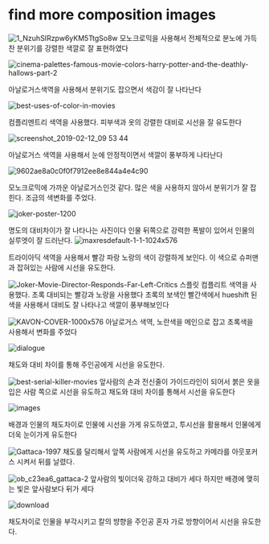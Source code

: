 # find more composition images


![1_NzuhSIRzpw6yKM5TtgSo8w](https://user-images.githubusercontent.com/76280155/144709229-f0b34741-8c6c-4679-bb97-748d50e914e2.jpg)
모노크로믹을 사용해서 전체적으로 분노에 가득찬 분위기를 강렬한 색깔로 잘 표현하였다

![cinema-palettes-famous-movie-colors-harry-potter-and-the-deathly-hallows-part-2](https://user-images.githubusercontent.com/76280155/144709238-c2e9cad7-55c8-4ad3-9d5a-6a13eb43d9a0.jpg)


아날로거스색역을 사용해서 분위기도 잡으면서 색감이 잘 나타난다

![best-uses-of-color-in-movies](https://user-images.githubusercontent.com/76280155/144709285-e654c98c-39b4-4cf4-93fa-3ef77e194463.jpg)

컴플리멘트리 색역을 사용했다. 피부색과 옷의 강렬한 대비로 시선을 잘 유도한다


![screenshot_2019-02-12_09 53 44](https://user-images.githubusercontent.com/76280155/144709315-b7547f37-eb35-47a1-acb8-4c2533f654a6.png)

아날로거스 색역을 사용해서 눈에 안정적이면서 색깔이 풍부하게 나타난다

![9602ae8a0c0f0f7912ee8e844a4e4c90](https://user-images.githubusercontent.com/76280155/144709328-daf6167c-7070-4e78-93ee-12a177b73d58.jpg)

모노크로믹에 가까운 아날로거스인것 같다. 많은 색을 사용하지 않아서 분위기가 잘 잡힌다. 조금의 색변화를 주었다.

![joker-poster-1200](https://user-images.githubusercontent.com/76280155/144709362-5f2e0d88-11e4-45e1-8b2e-0c417b973049.jpg)

명도의 대비차이가 잘 나타나는 사진이다 인물 뒤쪽으로 강력한 폭발이 있어서 인물의 실루엣이 잘 드러난다.
![maxresdefault-1-1-1024x576](https://user-images.githubusercontent.com/76280155/144709418-d0b258b7-9ea8-48fe-b0eb-d038fb647831.jpg)

트라이아딕 색역을 사용해서 빨강 파랑 노랑의 색이 강렬하게 보인다. 이 색으로 슈퍼맨과 잡혀있는 사람에 시선을 유도한다.

![Joker-Movie-Director-Responds-Far-Left-Critics](https://user-images.githubusercontent.com/76280155/144709463-b3335d09-e945-4214-919b-10eed4e628ef.jpg)
스플릿 컴플리트 색역을 사용했다. 초록 대비되는 빨강과 노랑을 사용했다 초록의 보색인 빨간색에서 hueshift 된 색을 사용해서 대비도 잘 나타나고 색깔이 풍부해보인다

![KAVON-COVER-1000x576](https://user-images.githubusercontent.com/76280155/144709561-859b2fef-66a7-4951-bce2-171e6008420a.jpg)
아날로거스 색역, 노란색을 메인으로 잡고 초록색을 사용해서 변화를 주었다

![dialogue](https://user-images.githubusercontent.com/76280155/144709619-cf8cf450-07dd-4415-8352-a95956c64445.png)

채도와 대비 차이를 통해 주인공에게 시선을 유도한다.

![best-serial-killer-movies](https://user-images.githubusercontent.com/76280155/144709662-448eaf35-c3a2-41c8-bd3e-59e3d5162e3e.jpg)
앞사람의 손과 전신줄이 가이드라인이 되어서 붉은 옷을 입은 사람 쪽으로 시선을 유도하고 채도와 대비 차이를 통해서 시선을 유도한다

![images](https://user-images.githubusercontent.com/76280155/144709705-7d614513-85df-413d-a554-de19b51b02cf.jpg)

배경과 인물의 채도차이로 인물에 시선을 가게 유도하였고, 투시선을 활용해서 인물에게 더욱 눈이가게 유도한다

![Gattaca-1997](https://user-images.githubusercontent.com/76280155/144709745-ec2d20c2-154e-4a11-a4a3-a1cc0be83816.jpg)
채도를 달리해서 앞쪽 사람에게 시선을 유도하고 카메라를 아웃포커스 시켜서 뒤를 날렸다.


![ob_c23ea6_gattaca-2](https://user-images.githubusercontent.com/76280155/144709766-c5db5cbb-9856-443c-9005-f82b3d9cac66.jpg)
앞사람의 빛이더욱 강하고 대비가 세다 하지만 배경에 맺히는 빛은 앞사람보다 뒤가 세다

![download](https://user-images.githubusercontent.com/76280155/144709823-9e3be98e-ff29-46e0-b146-98069f1eb63f.jpg)

채도차이로 인물을 부각시키고 칼의 뱡향을 주인공 혼자 가로 방향이어서 시선을 유도한다.

